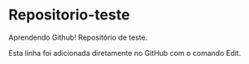 # Repositorio-teste

Aprendendo Github! Repositório de teste.

Esta linha foi adicionada diretamente no GitHub com o comando Edit.
